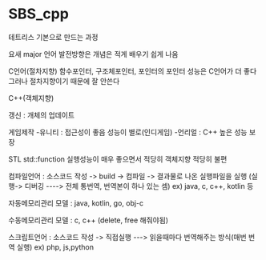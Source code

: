 # SBS_cpp
테트리스 기본으로 만드는 과정

요새 major 언어 발전방향은 개념은 적게 배우기 쉽게 나옴

C언어(절차지향)
함수포인터, 구조체포인터, 포인터의 포인터
성능은 C언어가 더 좋다 그러나 절차지향이기 때문에 잘 안쓴다

C++(객체지향)

갱신 : 개체의 업데이트

게임제작
-유니티 : 접근성이 좋음 성능이 별로(인디게임)
-언리얼 : C++ 높은 성능 보장

STL 
std::function
실행성능이 매우 좋으면서 적당히 객체지향 적당히 불편

컴파일언어 : 소스코드 작성 -> build -> 컴파일 -> 
결과물로 나온 실행파일을 실행 (실행-> 디버깅 ----> 전체 통번역, 번역본이 하나 있는 셈) ex) java, c, c++, kotlin 등

자동메모리관리 모델 : java, kotlin, go, obj-c

수동메모리관리 모델 : c, c++ (delete, free 해줘야됨)

스크립트언어 : 소스코드 작성 -> 직접실행  --->
읽을때마다 번역해주는 방식(매번 번역 실행)
ex) php, js,python
